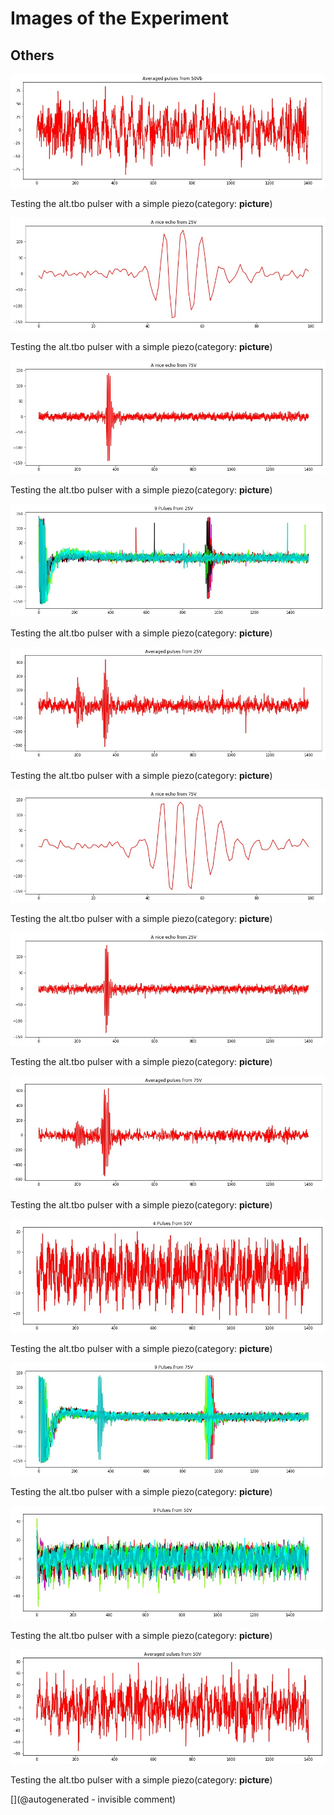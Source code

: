 # Images of the Experiment

## Others

![](/alt.tbo/20171111a/Pulses_average_50Vb.jpg)

Testing the alt.tbo pulser with a simple piezo(category: __picture__)

![](/alt.tbo/20171111a/Pulses_details_focus_25V.jpg)

Testing the alt.tbo pulser with a simple piezo(category: __picture__)

![](/alt.tbo/20171111a/Pulses_details_75V.jpg)

Testing the alt.tbo pulser with a simple piezo(category: __picture__)

![](/alt.tbo/20171111a/Pulses_25V.jpg)

Testing the alt.tbo pulser with a simple piezo(category: __picture__)

![](/alt.tbo/20171111a/Pulses_average_25V.jpg)

Testing the alt.tbo pulser with a simple piezo(category: __picture__)

![](/alt.tbo/20171111a/Pulses_details_focus_75V.jpg)

Testing the alt.tbo pulser with a simple piezo(category: __picture__)

![](/alt.tbo/20171111a/Pulses_details_25V.jpg)

Testing the alt.tbo pulser with a simple piezo(category: __picture__)

![](/alt.tbo/20171111a/Pulses_average_75V.jpg)

Testing the alt.tbo pulser with a simple piezo(category: __picture__)

![](/alt.tbo/20171111a/Pulses_details_50V.jpg)

Testing the alt.tbo pulser with a simple piezo(category: __picture__)

![](/alt.tbo/20171111a/Pulses_75V.jpg)

Testing the alt.tbo pulser with a simple piezo(category: __picture__)

![](/alt.tbo/20171111a/Pulses_50V.jpg)

Testing the alt.tbo pulser with a simple piezo(category: __picture__)

![](/alt.tbo/20171111a/Pulses_average_50V.jpg)

Testing the alt.tbo pulser with a simple piezo(category: __picture__)



[](@autogenerated - invisible comment)